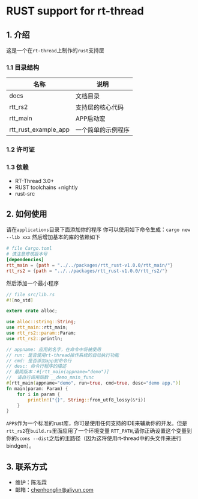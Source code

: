 # RUST support for rt-thread

## 1. 介绍
  这是一个在`rt-thread`上制作的`rust`支持层

### 1.1 目录结构
| 名称 | 说明 |
|---|---|
| docs | 文档目录 |
| rtt_rs2 | 支持层的核心代码 |
| rtt_main | APP启动宏 |
| rtt_rust_example_app | 一个简单的示例程序 |

### 1.2 许可证

### 1.3 依赖
* RT-Thread 3.0+
* RUST toolchains +nightly
* rust-src


## 2. 如何使用
请在`applications`目录下面添加你的程序
你可以使用如下命令生成：`cargo new --lib xxx`
然后增加基本的库的依赖如下
```toml
# file Cargo.toml
# 请注意修改版本号
[dependencies]
rtt_main = {path = "../../packages/rtt_rust-v1.0.0/rtt_main/"}
rtt_rs2 = {path = "../../packages/rtt_rust-v1.0.0/rtt_rs2/"}
```
然后添加一个最小程序
```rust
// file src/lib.rs
#![no_std]

extern crate alloc;

use alloc::string::String;
use rtt_main::rtt_main;
use rtt_rs2::param::Param;
use rtt_rs2::println;

// appname: 应用的名字，在命令中将被使用
// run: 是否使用rt-thread操作系统的自动执行功能
// cmd: 是否添加app到命令行
// desc: 命令行程序的描述
// 最简版本：#[rtt_main(appname="demo")]
//  请自行调用函数 __demo_main_func
#[rtt_main(appname="demo", run=true, cmd=true, desc="demo app.")]
fn main(param: Param) {
    for i in param {
        println!("{}", String::from_utf8_lossy(&*i))
    }
}
```
`APPS`作为一个标准的rust库，你可是使用任何支持的IDE来辅助你的开发。但是`rtt_rs2`在`build.rs`里面应用了一个环境变量 `RTT_PATH`,请你正确设置这个变量到你的`scons --dist`之后的主路径（因为这将使用rt-thread中的头文件来进行bindgen）。

## 3. 联系方式
* 维护：陈泓霖
* 邮箱：chenhonglin@aliyun.com
